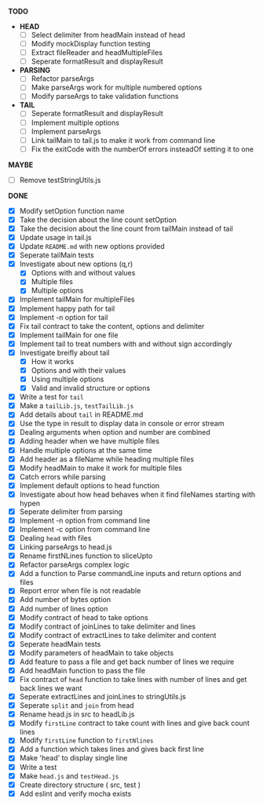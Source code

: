 **TODO**
- **HEAD**
  - [ ] Select delimiter from headMain instead of head
  - [ ] Modify mockDisplay function testing
  - [ ] Extract fileReader and headMultipleFiles
  - [ ] Seperate formatResult and displayResult

- **PARSING**
  - [ ] Refactor parseArgs
  - [ ] Make parseArgs work for multiple numbered options
  - [ ] Modify parseArgs to take validation functions

- **TAIL**
  - [ ] Seperate formatResult and displayResult
  - [ ] Implement multiple options
  - [ ] Implement parseArgs
  - [ ] Link tailMain to tail.js to make it work from command line
  - [ ] Fix the exitCode with the numberOf errors insteadOf setting it to one

**MAYBE**
- [ ] Remove testStringUtils.js

**DONE**

- [x] Modify setOption function name
- [x] Take the decision about the line count setOption
- [x] Take the decision about the line count from tailMain instead of tail
- [x] Update usage in tail.js
- [x] Update `README.md` with new options provided
- [x] Seperate tailMain tests
- [x] Investigate about new options (q,r)
  - [x] Options with and without values
  - [x] Multiple files
  - [x] Multiple options
- [x] Implement tailMain for multipleFiles
- [x] Implement happy path for tail
- [x] Implement -n option for tail
- [x] Fix tail contract to take the content, options and delimiter
- [x] Implement tailMain for one file
- [x] Implement tail to treat numbers with and without sign accordingly
- [x] Investigate breifly about tail
  - [x] How it works
  - [x] Options and with their values
  - [x] Using multiple options
  - [x] Valid and invalid structure or options
- [x] Write a test for `tail`
- [x] Make a `tailLib.js`, `testTailLib.js`
- [x] Add details about `tail` in README.md
- [x] Use the type in result to display data in console or error stream
- [x] Dealing arguments when option and number are combined 
- [x] Adding header when we have multiple files
- [x] Handle multiple options at the same time
- [x] Add header as a fileName while heading multiple files
- [x] Modify headMain to make it work for multiple files
- [x] Catch errors while parsing
- [x] Implement default options to head function
- [x] Investigate about how head behaves when it find fileNames starting with hypen
- [x] Seperate delimiter from parsing
- [x] Implement -n option from command line
- [x] Implement -c option from command line
- [x] Dealing `head` with files
- [x] Linking parseArgs to head.js
- [x] Rename firstNLines function to sliceUpto
- [x] Refactor parseArgs complex logic
- [x] Add a function to Parse commandLine inputs and return options and files
- [x] Report error when file is not readable
- [x] Add number of bytes option
- [x] Add number of lines option
- [x] Modify contract of head to take options
- [x] Modify contract of joinLines to take delimiter and lines
- [x] Modify contract of extractLines to take delimiter and content
- [x] Seperate headMain tests
- [x] Modify parameters of headMain to take objects
- [x] Add feature to pass a file and get back number of lines we require
- [x] Add headMain function to pass the file
- [x] Fix contract of `head` function to take lines with number of lines and get
 back lines we want
- [x] Seperate extractLines and joinLines to stringUtils.js
- [x] Seperate `split` and `join` from head
- [x] Rename head.js in src to headLib.js
- [x] Modify `firstLine` contract to take count with lines and give back count lines
- [x] Modify `firstLine` function to `firstNlines` 
- [x] Add a function which takes lines and gives back first line
- [x] Make 'head' to display single line
- [x] Write a test
- [x] Make `head.js` and `testHead.js` 
- [x] Create directory structure ( src, test )
- [x] Add eslint and verify mocha exists

